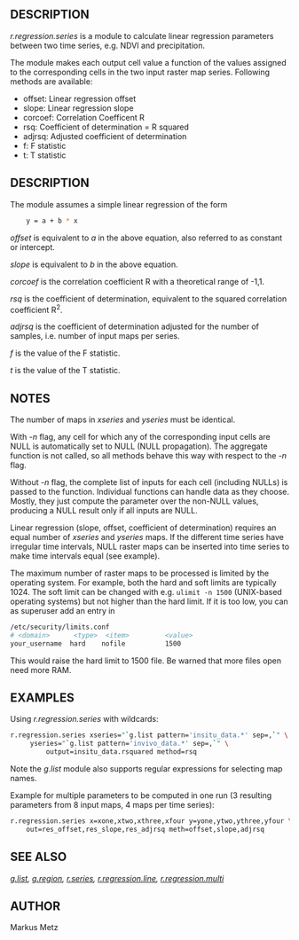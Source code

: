 ## DESCRIPTION

*r.regression.series* is a module to calculate linear regression
parameters between two time series, e.g. NDVI and precipitation.

The module makes each output cell value a function of the values
assigned to the corresponding cells in the two input raster map series.
Following methods are available:

  - offset: Linear regression offset
  - slope: Linear regression slope
  - corcoef: Correlation Coefficent R
  - rsq: Coefficient of determination = R squared
  - adjrsq: Adjusted coefficient of determination
  - f: F statistic
  - t: T statistic

## DESCRIPTION

The module assumes a simple linear regression of the form

```sh
    y = a + b * x
```

*offset* is equivalent to *a* in the above equation, also referred to as
constant or intercept.

*slope* is equivalent to *b* in the above equation.

*corcoef* is the correlation coefficient R with a theoretical range of
-1,1.

*rsq* is the coefficient of determination, equivalent to the squared
correlation coefficient R<sup>2</sup>.

*adjrsq* is the coefficient of determination adjusted for the number of
samples, i.e. number of input maps per series.

*f* is the value of the F statistic.

*t* is the value of the T statistic.

## NOTES

The number of maps in *xseries* and *yseries* must be identical.

With *-n* flag, any cell for which any of the corresponding input cells
are NULL is automatically set to NULL (NULL propagation). The aggregate
function is not called, so all methods behave this way with respect to
the *-n* flag.

Without *-n* flag, the complete list of inputs for each cell (including
NULLs) is passed to the function. Individual functions can handle data
as they choose. Mostly, they just compute the parameter over the
non-NULL values, producing a NULL result only if all inputs are NULL.

Linear regression (slope, offset, coefficient of determination) requires
an equal number of *xseries* and *yseries* maps. If the different time
series have irregular time intervals, NULL raster maps can be inserted
into time series to make time intervals equal (see example).

The maximum number of raster maps to be processed is limited by the
operating system. For example, both the hard and soft limits are
typically 1024. The soft limit can be changed with e.g. `ulimit -n 1500`
(UNIX-based operating systems) but not higher than the hard limit. If it
is too low, you can as superuser add an entry in

```sh
/etc/security/limits.conf
# <domain>      <type>  <item>         <value>
your_username  hard    nofile          1500
```

This would raise the hard limit to 1500 file. Be warned that more files
open need more RAM.

## EXAMPLES

Using *r.regression.series* with wildcards:  

```sh
r.regression.series xseries="`g.list pattern='insitu_data.*' sep=,`" \
     yseries="`g.list pattern='invivo_data.*' sep=,`" \
         output=insitu_data.rsquared method=rsq
```

Note the *g.list* module also supports regular expressions for selecting
map names.

Example for multiple parameters to be computed in one run (3 resulting
parameters from 8 input maps, 4 maps per time series):

```sh
r.regression.series x=xone,xtwo,xthree,xfour y=yone,ytwo,ythree,yfour \
    out=res_offset,res_slope,res_adjrsq meth=offset,slope,adjrsq
```

## SEE ALSO

*[g.list](https://grass.osgeo.org/grass-stable/manuals/g.list.html),
[g.region](https://grass.osgeo.org/grass-stable/manuals/g.region.html),
[r.series](https://grass.osgeo.org/grass-stable/manuals/r.series.html),
[r.regression.line](https://grass.osgeo.org/grass-stable/manuals/r.regression.line.html),
[r.regression.multi](https://grass.osgeo.org/grass-stable/manuals/r.regression.multi.html)*

## AUTHOR

Markus Metz
